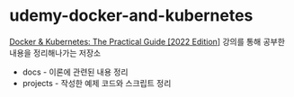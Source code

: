 # udemy-docker-and-kubernetes

[Docker & Kubernetes: The Practical Guide [2022 Edition]](https://www.udemy.com/course/docker-kubernetes-the-practical-guide/) 강의를 통해 공부한 내용을 정리해나가는 저장소

* docs - 이론에 관련된 내용 정리
* projects - 작성한 예제 코드와 스크립트 정리